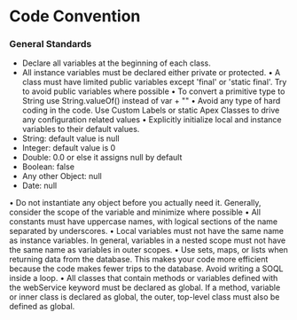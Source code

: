 # Code Convention
### General Standards

- Declare all variables at the beginning of each class. 
- All instance variables must be declared either private or protected. 
•	A class must have limited public variables except 'final' or 'static final'. Try to avoid public variables where possible 
•	To convert a primitive type to String use String.valueOf() instead of var + "" 
•	Avoid any type of hard coding in the code. Use Custom Labels or static Apex Classes to drive any configuration related values 
•	Explicitly initialize local and instance variables to their default values. 
- String: default value is null 
- Integer: default value is 0
- Double: 0.0 or else it assigns null by default 
- Boolean: false 
- Any other Object: null 
- Date: null 

•	Do not instantiate any object before you actually need it. Generally, consider the scope of the variable and minimize where possible 
•	All constants must have uppercase names, with logical sections of the name separated by underscores. 
•	Local variables must not have the same name as instance variables. In general, variables in a nested scope must not have the same name as variables in outer scopes. 
•	Use sets, maps, or lists when returning data from the database. This makes your code more efficient because the code makes fewer trips to the database. Avoid writing a SOQL inside a loop. 
•	All classes that contain methods or variables defined with the webService keyword must be declared as global. If a method, variable or inner class is declared as global, the outer, top-level class must also be defined as global. 
